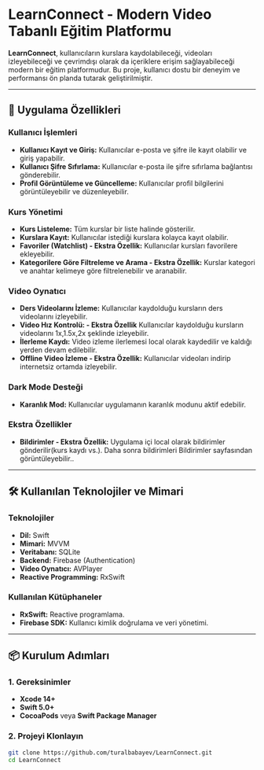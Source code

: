 # LearnConnect - Modern Video Tabanlı Eğitim Platformu

**LearnConnect**, kullanıcıların kurslara kaydolabileceği, videoları izleyebileceği ve çevrimdışı olarak da içeriklere erişim sağlayabileceği modern bir eğitim platformudur. Bu proje, kullanıcı dostu bir deneyim ve performansı ön planda tutarak geliştirilmiştir.

---

## 📱 Uygulama Özellikleri

### Kullanıcı İşlemleri
- **Kullanıcı Kayıt ve Giriş:** Kullanıcılar e-posta ve şifre ile kayıt olabilir ve giriş yapabilir.
- **Kullanıcı Şifre Sıfırlama:** Kullanıcılar e-posta ile şifre sıfırlama bağlantısı gönderebilir.
- **Profil Görüntüleme ve Güncelleme:** Kullanıcılar profil bilgilerini görüntüleyebilir ve düzenleyebilir.

### Kurs Yönetimi
- **Kurs Listeleme:** Tüm kurslar bir liste halinde gösterilir.
- **Kurslara Kayıt:** Kullanıcılar istediği kurslara kolayca kayıt olabilir.
- **Favoriler (Watchlist) - Ekstra Özellik:** Kullanıcılar kursları favorilere ekleyebilir.
- **Kategorilere Göre Filtreleme ve Arama - Ekstra Özellik:** Kurslar kategori ve anahtar kelimeye göre filtrelenebilir ve aranabilir.

### Video Oynatıcı
- **Ders Videolarını İzleme:** Kullanıcılar kaydolduğu kursların ders videolarını izleyebilir.
- **Video Hız Kontrolü: - Ekstra Özellik** Kullanıcılar kaydolduğu kursların videolarını 1x,1.5x,2x şeklinde izleyebilir.
- **İlerleme Kaydı:** Video izleme ilerlemesi local olarak kaydedilir ve kaldığı yerden devam edilebilir.
- **Offline Video İzleme - Ekstra Özellik:** Kullanıcılar videoları indirip internetsiz ortamda izleyebilir.

### Dark Mode Desteği
- **Karanlık Mod:** Kullanıcılar uygulamanın karanlık modunu aktif edebilir.

### Ekstra Özellikler
- **Bildirimler - Ekstra Özellik:** Uygulama içi local olarak bildirimler gönderilir(kurs kaydı vs.). Daha sonra bildirimleri Bildirimler sayfasından görüntüleyebilir..

---

## 🛠️ Kullanılan Teknolojiler ve Mimari

### Teknolojiler
- **Dil:** Swift
- **Mimari:** MVVM
- **Veritabanı:** SQLite
- **Backend:** Firebase (Authentication)
- **Video Oynatıcı:** AVPlayer
- **Reactive Programming:** RxSwift

### Kullanılan Kütüphaneler
- **RxSwift:** Reactive programlama.
- **Firebase SDK:** Kullanıcı kimlik doğrulama ve veri yönetimi.
  
---

## 📦 Kurulum Adımları

### 1. Gereksinimler
- **Xcode 14+**
- **Swift 5.0+**
- **CocoaPods** veya **Swift Package Manager**

### 2. Projeyi Klonlayın
```bash
git clone https://github.com/turalbabayev/LearnConnect.git
cd LearnConnect

